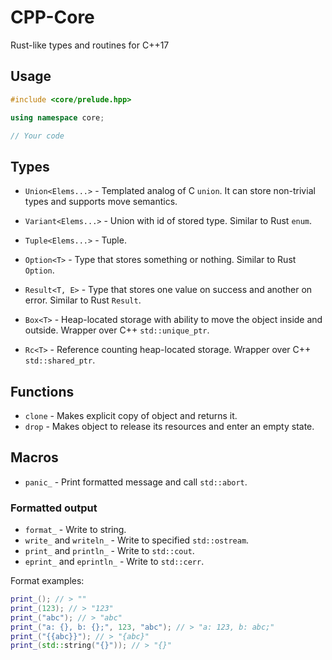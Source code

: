 # CPP-Core

Rust-like types and routines for C++17

## Usage

```cpp
#include <core/prelude.hpp>

using namespace core;

// Your code
```

## Types

+ `Union<Elems...>` - Templated analog of C `union`. It can store non-trivial types and supports move semantics.
+ `Variant<Elems...>` - Union with id of stored type. Similar to Rust `enum`.
+ `Tuple<Elems...>` - Tuple.

+ `Option<T>` - Type that stores something or nothing. Similar to Rust `Option`.
+ `Result<T, E>` - Type that stores one value on success and another on error. Similar to Rust `Result`.

+ `Box<T>` - Heap-located storage with ability to move the object inside and outside. Wrapper over C++ `std::unique_ptr`.
+ `Rc<T>` - Reference counting heap-located storage. Wrapper over C++ `std::shared_ptr`.

## Functions

+ `clone` - Makes explicit copy of object and returns it.
+ `drop` - Makes object to release its resources and enter an empty state.

## Macros

+ `panic_` - Print formatted message and call `std::abort`.

### Formatted output

+ `format_` - Write to string.
+ `write_` and `writeln_` - Write to specified `std::ostream`.
+ `print_` and `println_` - Write to `std::cout`.
+ `eprint_` and `eprintln_` - Write to `std::cerr`.

Format examples:

```cpp
print_(); // > ""
print_(123); // > "123"
print_("abc"); // > "abc"
print_("a: {}, b: {};", 123, "abc"); // > "a: 123, b: abc;"
print_("{{abc}}"); // > "{abc}"
print_(std::string("{}")); // > "{}"
```
